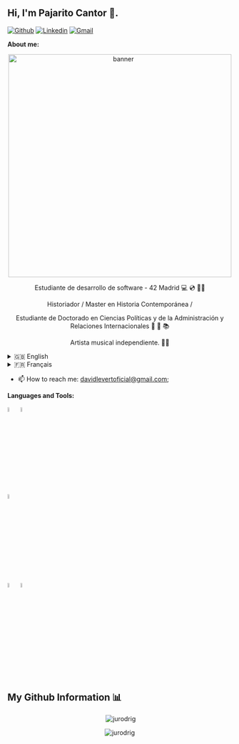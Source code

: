 ## Hi, I'm Pajarito Cantor 👋.

<!-- Badges
Use this website to generate badges: https://shields.io/
-->

[![Github](https://img.shields.io/badge/-Github-000?style=flat&logo=Github&logoColor=white)](https://github.com/PajaritoCantor)
[![Linkedin](https://img.shields.io/badge/-LinkedIn-blue?style=flat&logo=Linkedin&logoColor=white)](https://es.linkedin.com/in/juan-david-rodr%C3%ADguez-laverde-851317242)
[![Gmail](https://img.shields.io/badge/-Gmail-c14438?style=flat&logo=Gmail&logoColor=white)](mailto:davidlevertoficial@gmail.com)
&nbsp;

**About me:**
<!-- Any image aligned to the right. Beware the width -->
</p>
<p align="center">
  <img width="500" alt="banner" src="https://github.com/PajaritoCantor/PajaritoCantor/assets/157131868/7e8dd6b4-0867-43c9-b95c-2bade162c3da">
</p>

<p align="center">Estudiante de desarrollo de software - 42 Madrid 💻 💿 👨‍💻
<p align="center">Historiador / Master en Historia Contemporánea / 
<p align="center">Estudiante de Doctorado en Ciencias Políticas y de la Administración y Relaciones Internacionales 📜 📖 📚
<p align="center">Artista musical independiente. 🎼🎶

</details>

<details>
  <summary>🇬🇧 English</summary>
  
  ### English

<p align="center">Software development student - 42 Madrid 💻 💿 👨‍💻
<p align="center">Historian / Master in Contemporary History / Doctoral student in Political Sciences and Administration and International Relations 📜 📖 📚
<p align="center">Independent musical artist 🎼🎶
</details>

<details>
  <summary>🇫🇷 Français</summary>
  
  ### Français

<p align="center">Étudiant en développement logiciel à 42 Madrid 💻 💿 👨‍💻
<p align="center">Historien / Master en Histoire contemporaine / Doctorant en Sciences Politiques et Administration et Relations Internationales 📜 📖 📚
<p align="center">Artiste musical indépendant 🎼🎶

</details>


- 📫 How to reach me: davidlevertoficial@gmail.com;

**Languages and Tools:** 


  <!-- Languages and tools. 
  https://simpleicons.org/
  -->
  <code><img width="5%" src="https://unpkg.com/simple-icons@v11/icons/c.svg"></code>
  <code><img width="5%" src="https://unpkg.com/simple-icons@v11/icons/gnubash.svg"></code>
  <br />
  <code><img width="5%" src="https://unpkg.com/simple-icons@v11/icons/git.svg"></code>
  <br />
  <code><img width="5%" src="https://unpkg.com/simple-icons@v11/icons/vim.svg"></code>
  <code><img width="5%" src="https://unpkg.com/simple-icons@v11/icons/visualstudiocode.svg"></code>
  <br />
  <br />
</p>

## My Github Information 📊

<p align="center">&nbsp;<img align="center" src="https://github-readme-stats.vercel.app/api?username=jurodrig&show_icons=true&locale=en" alt="jurodrig" /></p>
<p align="center"><img align="center" src="https://github-readme-streak-stats.herokuapp.com/?user=jurodrig&" alt="jurodrig" /></p>
